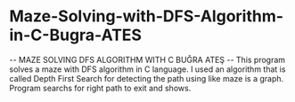 # Maze-Solving-with-DFS-Algorithm-in-C-Bugra-ATES
-- MAZE SOLVING DFS ALGORITHM WITH C BUĞRA ATEŞ --
This program solves a maze with DFS algorithm in C language.
I used an algorithm that is called Depth First Search for detecting the path using like maze is a graph. 
Program searchs for right path to exit and shows.
